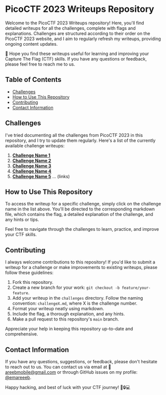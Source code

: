 # PicoCTF 2023 Writeups Repository

Welcome to the PicoCTF 2023 Writeups repository! Here, you'll find detailed writeups for all the challenges, complete with flags and explanations. Challenges are structured according to their order on the PicoCTF 2023 website, and I aim to regularly refresh my writeups, providing ongoing content updates.

🏁 Hope you find these writeups useful for learning and improving your Capture The Flag (CTF) skills. If you have any questions or feedback, please feel free to reach me to us.

## Table of Contents

- [Challenges](#challenges)
- [How to Use This Repository](#how-to-use-this-repository)
- [Contributing](#contributing)
- [Contact Information](#contact-information)

## Challenges

I've tried documenting all the challenges from PicoCTF 2023 in this repository, and I try to update them regularly. Here's a list of the currently available challenge writeups:

1. [**Challenge Name 1**](challenges/challenge1.md)
2. [**Challenge Name 2**](challenges/challenge2.md)
3. [**Challenge Name 3**](challenges/challenge3.md)
4. [**Challenge Name 4**](challenges/challenge4.md)
5. [**Challenge Name 5**](challenges/challenge5.md)
   ...
      (links)

## How to Use This Repository

To access the writeup for a specific challenge, simply click on the challenge name in the list above. You'll be directed to the corresponding markdown file, which contains the flag, a detailed explanation of the challenge, and any hints or tips.

Feel free to navigate through the challenges to learn, practice, and improve your CTF skills.

## Contributing

I always welcome contributions to this repository! If you'd like to submit a writeup for a challenge or make improvements to existing writeups, please follow these guidelines:

1. Fork this repository.
2. Create a new branch for your work: `git checkout -b feature/your-feature`.
3. Add your writeup in the `challenges` directory. Follow the naming convention: `challengeX.md`, where X is the challenge number.
4. Format your writeup neatly using markdown.
5. Include the flag, a thorough explanation, and any hints.
6. Make a pull request to this repository's `main` branch.

Appreciate your help in keeping this repository up-to-date and comprehensive.

## Contact Information

If you have any questions, suggestions, or feedback, please don't hesitate to reach out to us. You can contact us via email at 📧 [areebmobile@gmail.com](mailto:areebmobile@gmail.com) or through GitHub issues on my profile: [@emareeeb](https://github.com/emareeeb).

Happy hacking, and best of luck with your CTF journey! 🚀🔒💻




